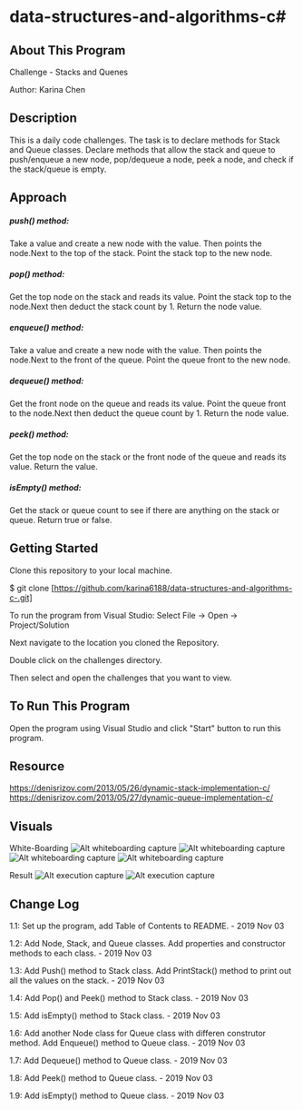 # data-structures-and-algorithms-c#

## About This Program
Challenge - Stacks and Quenes

Author: Karina Chen

## Description
This is a daily code challenges. The task is to declare methods for Stack and Queue classes.
Declare methods that allow the stack and queue to push/enqueue a new node, pop/dequeue a node, peek a node, and check if the stack/queue is empty.

## Approach

##### push() method:
Take a value and create a new node with the value. Then points the node.Next to the top of the stack. Point the stack top to the new node.

##### pop() method: 
Get the top node on the stack and reads its value. Point the stack top to the node.Next then deduct the stack count by 1. Return the node value.

##### enqueue() method:
Take a value and create a new node with the value. Then points the node.Next to the front of the queue. Point the queue front to the new node.

##### dequeue() method: 
Get the front node on the queue and reads its value. Point the queue front to the node.Next then deduct the queue count by 1. Return the node value.

##### peek() method:
Get the top node on the stack or the front node of the queue and reads its value. Return the value. 

##### isEmpty() method: 
Get the stack or queue count to see if there are anything on the stack or queue. Return true or false.

## Getting Started
Clone this repository to your local machine.

$ git clone [https://github.com/karina6188/data-structures-and-algorithms-c-.git]

To run the program from Visual Studio:
Select File -> Open -> Project/Solution

Next navigate to the location you cloned the Repository.

Double click on the challenges directory.

Then select and open the challenges that you want to view.

## To Run This Program
Open the program using Visual Studio and click "Start" button to run this program.

## Resource
https://denisrizov.com/2013/05/26/dynamic-stack-implementation-c/
https://denisrizov.com/2013/05/27/dynamic-queue-implementation-c/

## Visuals

White-Boarding
![Alt whiteboarding capture](/Assets/code10_1.jpg)
![Alt whiteboarding capture](/Assets/code10_2.jpg)
![Alt whiteboarding capture](/Assets/code10_3.jpg)
![Alt whiteboarding capture](/Assets/code10_4.jpg)

Result
![Alt execution capture](/Assets/code10_5.JPG)
![Alt execution capture](/Assets/code10_6.JPG)

## Change Log

1.1: Set up the program, add Table of Contents to README. - 2019 Nov 03

1.2: Add Node, Stack, and Queue classes. Add properties and constructor methods to each class. - 2019 Nov 03

1.3: Add Push() method to Stack class. Add PrintStack() method to print out all the values on the stack. - 2019 Nov 03

1.4: Add Pop() and Peek() method to Stack class. - 2019 Nov 03

1.5: Add isEmpty() method to Stack class. - 2019 Nov 03

1.6: Add another Node class for Queue class with differen construtor method. Add Enqueue() method to Queue class. - 2019 Nov 03

1.7: Add Dequeue() method to Queue class. - 2019 Nov 03

1.8: Add Peek() method to Queue class. - 2019 Nov 03

1.9: Add isEmpty() method to Queue class. - 2019 Nov 03

